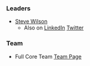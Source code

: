### Leaders
* [Steve Wilson](mailto:steve.wilson@owasp.org)
    - Also on [LinkedIn](https://www.linkedin.com/in/wilsonsd/) [Twitter](https://twitter.com/virtualsteve)


### Team
* Full Core Team [Team Page](CoreTeam)
